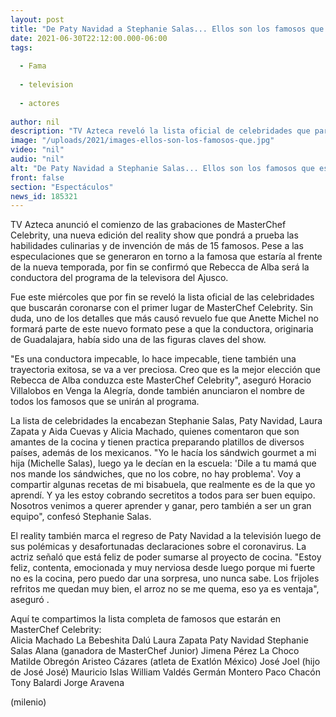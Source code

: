 ```yaml
---
layout: post
title: "De Paty Navidad a Stephanie Salas... Ellos son los famosos que estarán en 'MasterChef Celebrity'"
date: 2021-06-30T22:12:00.000-06:00
tags:
  
  - Fama
  
  - television
  
  - actores
  
author: nil
description: "TV Azteca reveló la lista oficial de celebridades que participarán en el reality de cocina, el cual será conducido por Rebecca de Alba. "
image: "/uploads/2021/images-ellos-son-los-famosos-que.jpg"
video: "nil"
audio: "nil"
alt: "De Paty Navidad a Stephanie Salas... Ellos son los famosos que estarán en 'MasterChef Celebrity'"
front: false
section: "Espectáculos"
news_id: 185321
---
```


TV Azteca anunció el comienzo de las grabaciones de MasterChef Celebrity, una nueva edición del reality show que pondrá a prueba las habilidades culinarias y de invención de más de 15 famosos. Pese a las especulaciones que se generaron en torno a la famosa que estaría al frente de la nueva temporada, por fin se confirmó que Rebecca de Alba será la conductora del programa de la televisora del Ajusco.  

Fue este miércoles que por fin se reveló la lista oficial de las celebridades que buscarán coronarse con el primer lugar de MasterChef Celebrity. Sin duda, uno de los detalles que más causó revuelo fue que Anette Michel no formará parte de este nuevo formato pese a que la conductora, originaria de Guadalajara, había sido una de las figuras claves del show. 

"Es una conductora impecable, lo hace impecable, tiene también una trayectoria exitosa, se va a ver preciosa. Creo que es la mejor elección que Rebecca de Alba conduzca este MasterChef Celebrity", aseguró Horacio Villalobos en Venga la Alegría, donde también anunciaron el nombre de todos los famosos que se unirán al programa.  

La lista de celebridades la encabezan Stephanie Salas, Paty Navidad, Laura Zapata y Aida Cuevas y Alicia Machado, quienes comentaron que son amantes de la cocina y tienen practica preparando platillos de diversos países, además de los mexicanos.  "Yo le hacía los sándwich gourmet a mi hija (Michelle Salas), luego ya le decían en la escuela: 'Dile a tu mamá que nos mande los sándwiches, que no los cobre, no hay problema'. Voy a compartir algunas recetas de mi bisabuela, que realmente es de la que yo aprendí. Y ya les estoy cobrando secretitos a todos para ser buen equipo. Nosotros venimos a querer aprender y ganar, pero también a ser un gran equipo", confesó Stephanie Salas.  

El reality también marca el regreso de Paty Navidad a la televisión luego de sus polémicas y desafortunadas declaraciones sobre el coronavirus. La actriz señaló que está feliz de poder sumarse al proyecto de cocina. "Estoy feliz, contenta, emocionada y muy nerviosa desde luego porque mi fuerte no es la cocina, pero puedo dar una sorpresa, uno nunca sabe. Los frijoles refritos me quedan muy bien, el arroz no se me quema, eso ya es ventaja", aseguró .

Aquí te compartimos la lista completa de famosos que estarán en MasterChef Celebrity:  
Alicia Machado La Bebeshita Dalú Laura Zapata Paty Navidad Stephanie Salas Alana (ganadora de MasterChef Junior) Jimena Pérez La Choco  Matilde Obregón Aristeo Cázares (atleta de Exatlón México) José Joel (hijo de José José) Mauricio Islas William Valdés Germán Montero Paco Chacón  Tony Balardi Jorge Aravena

(milenio)